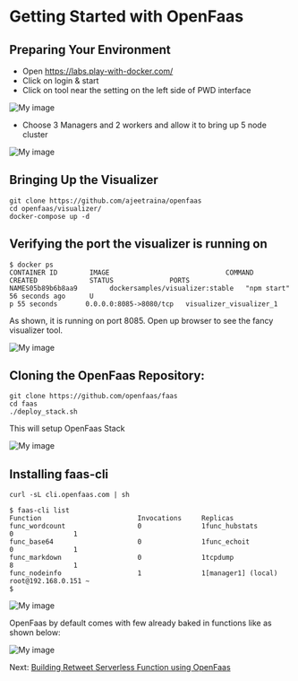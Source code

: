 # Getting Started with OpenFaas

## Preparing Your Environment

- Open https://labs.play-with-docker.com/
- Click on login & start
- Click on tool near the setting on the left side of PWD interface

![My image](http://collabnix.com/wp-content/uploads/2018/04/PWD1-1536x768.png)

- Choose 3 Managers and 2 workers and allow it to bring up 5 node cluster

![My image](http://collabnix.com/wp-content/uploads/2018/04/PWD2.png)


## Bringing Up the Visualizer

```
git clone https://github.com/ajeetraina/openfaas
cd openfaas/visualizer/
docker-compose up -d
```

## Verifying the port the visualizer is running on

```
$ docker ps
CONTAINER ID        IMAGE                             COMMAND             CREATED             STATUS              PORTS                    NAMES05b89b6b8aa9        dockersamples/visualizer:stable   "npm start"         56 seconds ago      U
p 55 seconds       0.0.0.0:8085->8080/tcp   visualizer_visualizer_1
```

As shown, it is running on port 8085. Open up browser to see the fancy visualizer tool.

![My image](http://collabnix.com/wp-content/uploads/2018/04/PWD4.png)<br>



## Cloning the OpenFaas Repository:

```
git clone https://github.com/openfaas/faas
cd faas
./deploy_stack.sh
```

This will setup OpenFaas Stack

![My image](http://collabnix.com/wp-content/uploads/2018/04/PWD5.png)

## Installing faas-cli

```
curl -sL cli.openfaas.com | sh
```

```
$ faas-cli list
Function                        Invocations     Replicas
func_wordcount                  0               1func_hubstats                   0               1
func_base64                     0               1func_echoit                     0               1
func_markdown                   0               1tcpdump                         8               1
func_nodeinfo                   1               1[manager1] (local) root@192.168.0.151 ~
$
```
![My image](http://collabnix.com/wp-content/uploads/2018/04/PWD7.png)<br>

OpenFaas by default comes with few already baked in functions like as shown below:

![My image](http://collabnix.com/wp-content/uploads/2018/04/PWD8.png)

Next: [Building Retweet Serverless Function using OpenFaas](https://github.com/ajeetraina/openfaas/tree/master/functions/retweet-bot/README.md)
